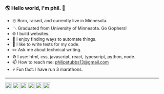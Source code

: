 ### 🌎 Hello world, I'm phil. 👋

- ☃️ Born, raised, and currently live in Minnesota.
- 〽️ Graduated from University of Minnesota. Go Gophers!
- 🌐 I build websites.
- 🤖 I enjoy finding ways to automate things.
- 🔬 I like to write tests for my code.
- ✏️ Ask me about technical writing.
- ⚙️ I use: html, css, javascript, react, typescript, python, node.
- 📫 How to reach me: philipstubbs13@gmail.com
- ⚡ Fun fact: I have run 3 marathons.

---

<a target="_blank" href="https://www.linkedin.com/in/philipjstubbs/">
  <img align="left" alt="LinkdeIN" width="22px" src="https://cdn.jsdelivr.net/npm/simple-icons@v3/icons/linkedin.svg" />
</a>
<a target="_blank" href="https://www.instagram.com/philipstubbs13/">
  <img align="left" alt="Instagram" width="22px" src="https://cdn.jsdelivr.net/npm/simple-icons@v3/icons/instagram.svg" />
</a>
<a target="_blank" href="mailto:philipstubbs13@gmail.com">
  <img align="left" alt="Gmail" width="22px" src="https://cdn.jsdelivr.net/npm/simple-icons@v3/icons/gmail.svg" />
</a>
<a target="_blank" href="https://www.facebook.com/phil.stubbs.13/">
  <img align="left" alt="Facebook" width="22px" src="https://cdn.jsdelivr.net/npm/simple-icons@v3/icons/facebook.svg" />
</a>
<a target="_blank" href="https://www.tiktok.com/thephilstubbs">
  <img align="left" alt="Facebook" width="22px" src="https://cdn.jsdelivr.net/npm/simple-icons@3.13.0/icons/tiktok.svg" />
</a>
<a target="_blank" href="https://www.twitter.com/iamPhilStubbs">
  <img align="left" alt="Facebook" width="22px" src="https://cdn.jsdelivr.net/npm/simple-icons@3.13.0/icons/twitter.svg" />
</a>



<!--
**philipstubbs13/philipstubbs13** is a ✨ _special_ ✨ repository because its `README.md` (this file) appears on your GitHub profile.

Here are some ideas to get you started:

- 🔭 I’m currently working on ...
- 🌱 I’m currently learning react, node, python.
- 👯 I’m looking to collaborate on stuff.
- 🤔 I’m looking for help with everything.
- 💬 Ask me about ...
- 📫 How to reach me: ...
- 😄 Pronouns: ...
- ⚡ Fun fact: ...
-->
